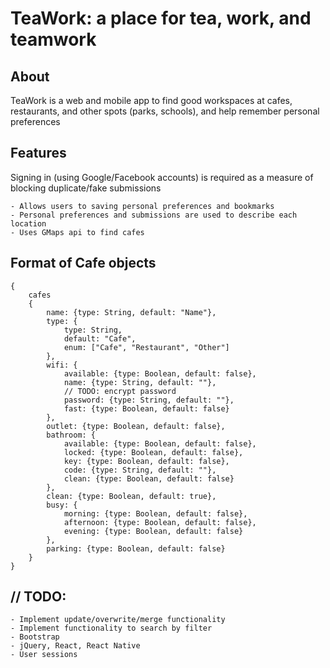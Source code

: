 # TeaWork: a place for tea, work, and teamwork

## About 
TeaWork is a web and mobile app to find good workspaces at cafes, restaurants, and other spots (parks, schools), and help remember personal preferences

## Features
Signing in (using Google/Facebook accounts) is required as a measure of blocking duplicate/fake submissions
```
- Allows users to saving personal preferences and bookmarks
- Personal preferences and submissions are used to describe each location
- Uses GMaps api to find cafes
```

## Format of Cafe objects
```
{
	cafes
	{
		name: {type: String, default: "Name"},
		type: {
			type: String,
			default: "Cafe",
			enum: ["Cafe", "Restaurant", "Other"]
		},
		wifi: {
			available: {type: Boolean, default: false},
			name: {type: String, default: ""},
			// TODO: encrypt password
			password: {type: String, default: ""},
			fast: {type: Boolean, default: false}
		},
		outlet: {type: Boolean, default: false},
		bathroom: {
			available: {type: Boolean, default: false},
			locked: {type: Boolean, default: false},
			key: {type: Boolean, default: false},
			code: {type: String, default: ""},
			clean: {type: Boolean, default: false}
		},
		clean: {type: Boolean, default: true},
		busy: {
			morning: {type: Boolean, default: false},
			afternoon: {type: Boolean, default: false},
			evening: {type: Boolean, default: false}
		},
		parking: {type: Boolean, default: false}
	}
}
```

## // TODO: 
```
- Implement update/overwrite/merge functionality
- Implement functionality to search by filter
- Bootstrap
- jQuery, React, React Native
- User sessions
```

